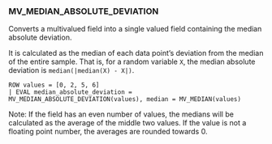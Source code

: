 <!--
This is generated by ESQL’s AbstractFunctionTestCase. Do no edit it. See ../README.md for how to regenerate it.
-->

### MV_MEDIAN_ABSOLUTE_DEVIATION
Converts a multivalued field into a single valued field containing the median absolute deviation.

It is calculated as the median of each data point’s deviation from the median of the entire sample. That is, for a random variable `X`, the median absolute deviation is `median(|median(X) - X|)`.

```esql
ROW values = [0, 2, 5, 6]
| EVAL median_absolute_deviation = MV_MEDIAN_ABSOLUTE_DEVIATION(values), median = MV_MEDIAN(values)
```
Note: If the field has an even number of values, the medians will be calculated as the average of the middle two values. If the value is not a floating point number, the averages are rounded towards 0.
